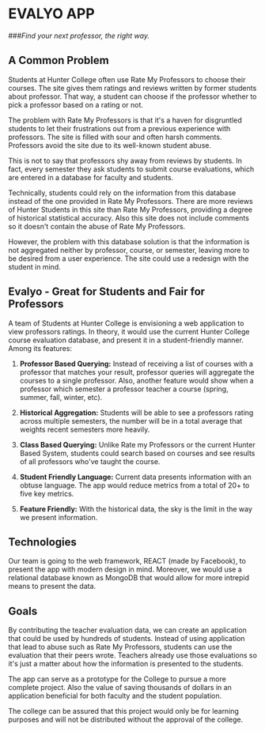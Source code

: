 # EVALYO APP

###*Find your next professor, the right way.*

## A Common Problem

Students at Hunter College often use Rate My Professors to choose their courses. The site gives them ratings and reviews written by former students about professor. That way, a student can choose if the professor whether to pick a professor based on a rating or not.

The problem with Rate My Professors is that it's a haven for disgruntled students to let their frustrations out from a previous experience with professors. The site is filled with sour and often harsh comments. Professors avoid the site due to its well-known student abuse.

This is not to say that professors shy away from reviews by students. In fact, every semester they ask students to submit course evaluations, which are entered in a database for faculty and students.

Technically, students could rely on the information from this database instead of the one provided in Rate My Professors. There are more reviews of Hunter Students in this site than Rate My Professors, providing a degree of historical statistical accuracy. Also this site does not include comments so it doesn't contain the abuse of Rate My Professors.

However, the problem with this database solution is that the information is not aggregated neither by professor, course, or semester, leaving more to be desired from a user experience. The site could use a redesign with the student in mind.

## Evalyo - Great for Students and Fair for Professors

A team of Students at Hunter College is envisioning a web application to view professors ratings. In theory, it would use the current Hunter College course evaluation database, and present it in a student-friendly manner. Among its features:

1. **Professor Based Querying:** Instead of receiving a list of courses with a professor that matches your result, professor queries will aggregate the courses to a single professor. Also, another feature would show when a professor which semester a professor teacher a course (spring, summer, fall, winter, etc).

2. **Historical Aggregation:** Students will be able to see a professors rating across multiple semesters, the number will be in a total average that weights recent semesters more heavily.

3. **Class Based Querying:** Unlike Rate my Professors or the current Hunter Based System, students could search based on courses and see results of all professors who've taught the course.

4. **Student Friendly Language:** Current data presents information with an obtuse language. The app would reduce metrics from a total of 20+ to five key metrics.

5. **Feature Friendly:** With the historical data, the sky is the limit in the way we present information.

## Technologies

Our team is going to the web framework, REACT (made by Facebook), to present the app with modern design in mind. Moreover, we would use a relational database known as MongoDB that would allow for more intrepid means to present the data.

## Goals

By contributing the teacher evaluation data, we can create an application that could be used by hundreds of students. Instead of using application that lead to abuse such as Rate My Professors, students can use the evaluation that their peers wrote. Teachers already use those evaluations so it's just a matter about how the information is presented to the students.

The app can serve as a prototype for the College to pursue a more complete project. Also the value of saving thousands of dollars in an application beneficial for both faculty and the student population.

The college can be assured that this project would only be for learning purposes and will not be distributed without the approval of the college.
